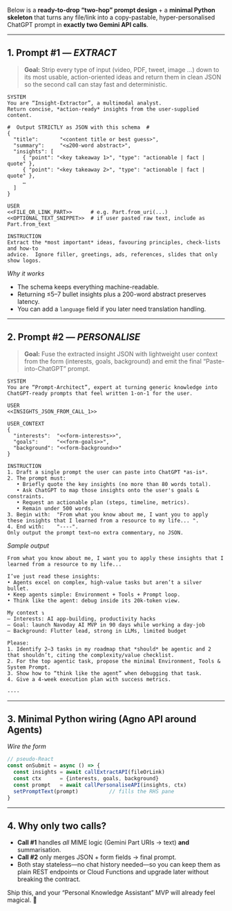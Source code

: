 Below is a **ready-to-drop “two-hop” prompt design** + a **minimal Python skeleton** that turns any file/link into a copy-pastable, hyper-personalised ChatGPT prompt in **exactly two Gemini API calls**.

---

## 1. Prompt #1 — *EXTRACT*

> **Goal:** Strip every type of input (video, PDF, tweet, image …) down to its most usable, action-oriented ideas and return them in clean JSON so the second call can stay fast and deterministic.

```text
SYSTEM  
You are “Insight-Extractor”, a multimodal analyst.  
Return concise, *action-ready* insights from the user-supplied content.

#  Output STRICTLY as JSON with this schema  #
{
  "title":       "<content title or best guess>",
  "summary":     "<≤200-word abstract>",
  "insights": [
     { "point": "<key takeaway 1>", "type": "actionable | fact | quote" },
     { "point": "<key takeaway 2>", "type": "actionable | fact | quote" },
     …
  ]
}

USER  
<<FILE_OR_LINK_PART>>      # e.g. Part.from_uri(...)
<<OPTIONAL_TEXT_SNIPPET>>  # if user pasted raw text, include as Part.from_text

INSTRUCTION  
Extract the *most important* ideas, favouring principles, check-lists and how-to
advice.  Ignore filler, greetings, ads, references, slides that only show logos.
```

*Why it works*

* The schema keeps everything machine-readable.
* Returning ≤5–7 bullet insights plus a 200-word abstract preserves latency.
* You can add a `language` field if you later need translation handling.

---

## 2. Prompt #2 — *PERSONALISE*

> **Goal:** Fuse the extracted insight JSON with lightweight user context from the form (interests, goals, background) and emit the final “Paste-into-ChatGPT” prompt.

```text
SYSTEM  
You are “Prompt-Architect”, expert at turning generic knowledge into
ChatGPT-ready prompts that feel written 1-on-1 for the user.

USER  
<<INSIGHTS_JSON_FROM_CALL_1>>

USER_CONTEXT
{
  "interests":  "<<form-interests>>",
  "goals":      "<<form-goals>>",
  "background": "<<form-background>>"
}

INSTRUCTION  
1. Draft a single prompt the user can paste into ChatGPT *as-is*.
2. The prompt must:
   • Briefly quote the key insights (no more than 80 words total).  
   • Ask ChatGPT to map those insights onto the user's goals & constraints.  
   • Request an actionable plan (steps, timeline, metrics).  
   • Remain under 500 words.  
3. Begin with:  "From what you know about me, I want you to apply these insights that I learned from a resource to my life... ".
4. End with:    "----".
Only output the prompt text—no extra commentary, no JSON.
```

*Sample output*

```
From what you know about me, I want you to apply these insights that I learned from a resource to my life...

I’ve just read these insights:
• Agents excel on complex, high-value tasks but aren’t a silver bullet.  
• Keep agents simple: Environment + Tools + Prompt loop.  
• Think like the agent: debug inside its 20k-token view.

My context ↴
– Interests: AI app-building, productivity hacks  
– Goal: launch Navoday AI MVP in 90 days while working a day-job  
– Background: Flutter lead, strong in LLMs, limited budget

Please:
1. Identify 2–3 tasks in my roadmap that *should* be agentic and 2 that shouldn’t, citing the complexity/value checklist.  
2. For the top agentic task, propose the minimal Environment, Tools & System Prompt.  
3. Show how to “think like the agent” when debugging that task.  
4. Give a 4-week execution plan with success metrics.

----
```

---

## 3. Minimal Python wiring (Agno API around Agents)

*Wire the form*

```ts
// pseudo-React
const onSubmit = async () => {
  const insights = await callExtractAPI(fileOrLink)
  const ctx      = {interests, goals, background}
  const prompt   = await callPersonaliseAPI(insights, ctx)
  setPromptText(prompt)          // fills the RHS pane
}
```

---

## 4. Why only two calls?

* **Call #1** handles *all* MIME logic (Gemini Part URIs → text) **and** summarisation.
* **Call #2** only merges JSON + form fields → final prompt.
* Both stay stateless—no chat history needed—so you can keep them as plain REST endpoints or Cloud Functions and upgrade later without breaking the contract.

Ship this, and your “Personal Knowledge Assistant” MVP will already feel magical. 🚀
